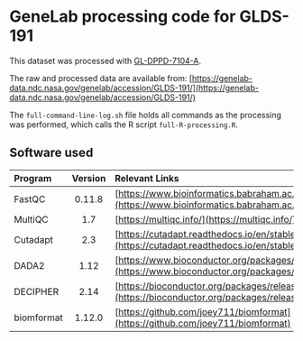 # GeneLab processing code for GLDS-191

This dataset was processed with [GL-DPPD-7104-A](https://developer.nasa.gov/asaravia/GeneLab_Data_Processing/blob/master/Amplicon/GL-DPPD-7104-A.md).

The raw and processed data are available from: [https://genelab-data.ndc.nasa.gov/genelab/accession/GLDS-191/](https://genelab-data.ndc.nasa.gov/genelab/accession/GLDS-191/)

The `full-command-line-log.sh` file holds all commands as the processing was performed, which calls the R script `full-R-processing.R`. 


## Software used  

|Program|Version|Relevant Links|
|:------|:-----:|:-------------|
|FastQC|0.11.8|[https://www.bioinformatics.babraham.ac.uk/projects/fastqc/](https://www.bioinformatics.babraham.ac.uk/projects/fastqc/)|
|MultiQC|1.7|[https://multiqc.info/](https://multiqc.info/)|
|Cutadapt|2.3|[https://cutadapt.readthedocs.io/en/stable/](https://cutadapt.readthedocs.io/en/stable/)|
|DADA2|1.12|[https://www.bioconductor.org/packages/release/bioc/html/dada2.html](https://www.bioconductor.org/packages/release/bioc/html/dada2.html)|
|DECIPHER|2.14|[https://bioconductor.org/packages/release/bioc/html/DECIPHER.html](https://bioconductor.org/packages/release/bioc/html/DECIPHER.html)|
|biomformat|1.12.0|[https://github.com/joey711/biomformat](https://github.com/joey711/biomformat)|

